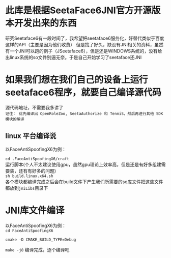 #  **此库是根据SeetaFace6JNI官方开源版本开发出来的东西**
研究Seetaface6有一段时间了，我希望把seetaface6服务化，好替代类似于百度这样的API（主要是因为他们收费）
但是找了好久，缺没有JNI相关的资料，虽然有一个JNI可以跑的例子（JSeetaface6），但是还是WINDOWS系统的，没有给出linux系统的so文件别逼无奈。于是自己开始学习了seetaface还JNI

# 如果我们想在我们自己的设备上运行seetaface6程序，就要自己编译源代码
源代码地址，不需要我多讲了<br/>
`` 记住： 优先编译出 OpenRoleZoo, SeetaAuthorize 和 TenniS，然后再进行其他 SDK 模块的编译 ``
## linux 平台编译说
以FaceAntiSpoofingX6为例：

```cd .FaceAntiSpoofingX6/craft```
<br/>运行脚本(个人不太建议使用gpu，虽然gpu理论上效率高，但是还是有好多组建需要装，还有有好多的问题)<br/>
```sh build.linux.x64.sh```
<br/>
各个模块都编译完成之后会在build文件下产生我们所需要的so库文件把这些文件都放到```jniLibs```目录下

# JNI库文件编译
以FaceAntiSpoofingX6为例：<br/>
```cd FaceAntiSpoofingX6```

```cmake -D CMAKE_BUILD_TYPE=Debug```

```make -j8```
编译完成，逐个编译吧
